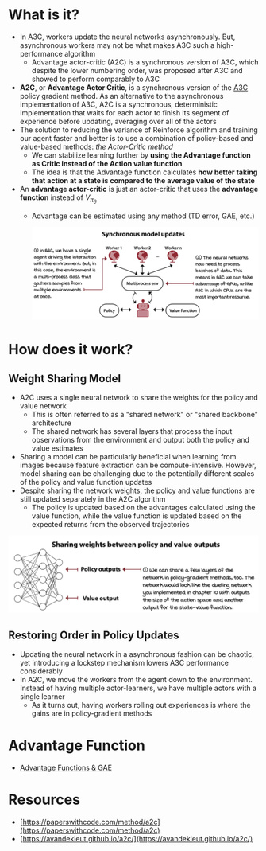 # What is it?

- In A3C, workers update the neural networks asynchronously. But, asynchronous workers may not be what makes A3C such a high-performance algorithm
    - Advantage actor-critic (A2C) is a synchronous version of A3C, which despite the lower numbering order, was proposed after A3C and showed to perform comparably to A3C
- **A2C**, or **Advantage Actor Critic**, is a synchronous version of the [A3C](https://paperswithcode.com/method/a3c) policy gradient method. As an alternative to the asynchronous implementation of A3C, A2C is a synchronous, deterministic implementation that waits for each actor to finish its segment of experience before updating, averaging over all of the actors
- The solution to reducing the variance of Reinforce algorithm and training our agent faster and better is to use a combination of policy-based and value-based methods: *the Actor-Critic method*
    - We can stabilize learning further by **using the Advantage function as Critic instead of the Action value function**
    - The idea is that the Advantage function calculates **how better taking that action at a state is compared to the average value of the state**
- An **advantage actor-critic** is just an actor-critic that uses the **advantage function** instead of $V_{\pi_\theta}$
    - Advantage can be estimated using any method (TD error, GAE, etc.)

        ![Untitled](./A2C%20Advantage%20Actor%20Critic/Untitled.png)


# How does it work?

## Weight Sharing Model

- A2C uses a single neural network to share the weights for the policy and value network
    - This is often referred to as a "shared network" or "shared backbone" architecture
    - The shared network has several layers that process the input observations from the environment and output both the policy and value estimates
- Sharing a model can be particularly beneficial when learning from images because feature extraction can be compute-intensive. However, model sharing can be challenging due to the potentially different scales of the policy and value function updates
- Despite sharing the network weights, the policy and value functions are still updated separately in the A2C algorithm
    - The policy is updated based on the advantages calculated using the value function, while the value function is updated based on the expected returns from the observed trajectories

![Untitled](./A2C%20Advantage%20Actor%20Critic/Untitled%201.png)

## Restoring Order in Policy Updates

- Updating the neural network in a asynchronous fashion can be chaotic, yet introducing a lockstep mechanism lowers A3C performance considerably
- In A2C, we move the workers from the agent down to the environment. Instead of having multiple actor-learners, we have multiple actors with a single learner
    - As it turns out, having workers rolling out experiences is where the gains are in policy-gradient methods

# Advantage Function

- [Advantage Functions & GAE](../Advantage%20Functions%20&%20GAE.md)

# Resources

- [https://paperswithcode.com/method/a2c](https://paperswithcode.com/method/a2c)
- [https://avandekleut.github.io/a2c/](https://avandekleut.github.io/a2c/)